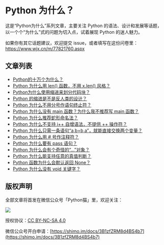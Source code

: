 # Python 为什么？

这是“Python为什么”系列文章，主要关注 Python 的语法、设计和发展等话题，以一个个“为什么”式的问题为切入点，试着展现 Python 的迷人魅力。

如果你有其它话题建议，欢迎提交 issue，或者填写在这份问卷里：https://www.wjx.cn/m/77821760.aspx 

## 文章列表

- [Python的十万个为什么？](https://github.com/chinesehuazhou/python-whydo/blob/master/zh_CN/0%E3%80%81Python%20%E7%9A%84%E5%8D%81%E4%B8%87%E4%B8%AA%E4%B8%BA%E4%BB%80%E4%B9%88%EF%BC%9F.md)
- [Python 为什么用 len() 函数，不用 x.len() 风格？](https://github.com/chinesehuazhou/python-whydo/blob/master/zh_CN/1%E3%80%81Python%20%E4%B8%BA%E4%BB%80%E4%B9%88%E7%94%A8%20len()%20%E5%87%BD%E6%95%B0%EF%BC%8C%E4%B8%8D%E7%94%A8%20x.len()%20%E9%A3%8E%E6%A0%BC%EF%BC%9F.md)
- [Python为什么使用缩进来划分代码块？](https://github.com/chinesehuazhou/python-whydo/blob/master/zh_CN/2%E3%80%81Python%20%E4%B8%BA%E4%BB%80%E4%B9%88%E4%BD%BF%E7%94%A8%E7%BC%A9%E8%BF%9B%E5%88%92%E5%88%86%E4%BB%A3%E7%A0%81%E5%9D%97%EF%BC%9F.md)
- [Python 的缩进是不是反人类的设计？](https://github.com/chinesehuazhou/python-whydo/blob/master/zh_CN/3%E3%80%81Python%20%E7%9A%84%E7%BC%A9%E8%BF%9B%E6%98%AF%E4%B8%8D%E6%98%AF%E5%8F%8D%E4%BA%BA%E7%B1%BB%E7%9A%84%E8%AE%BE%E8%AE%A1%EF%BC%9F.md)
- [Python 为什么不用分号作语句终止符？](https://github.com/chinesehuazhou/python-whydo/blob/master/zh_CN/4%E3%80%81Python%20%E4%B8%BA%E4%BB%80%E4%B9%88%E4%B8%8D%E8%A6%81%E6%B1%82%E7%94%A8%E5%88%86%E5%8F%B7%E4%BD%9C%E7%BB%88%E6%AD%A2%E7%AC%A6%EF%BC%9F.md)
- [Python 为什么没有 main 函数？为什么我不推荐写 main 函数？](https://github.com/chinesehuazhou/python-whydo/blob/master/zh_CN/5%E3%80%81Python%20%E4%B8%BA%E4%BB%80%E4%B9%88%E6%B2%A1%E6%9C%89%20main%20%E5%87%BD%E6%95%B0%EF%BC%9F.md)
- [Python 为什么推荐蛇形命名法？](https://github.com/chinesehuazhou/python-whydo/blob/master/zh_CN/6%E3%80%81Python%20%E4%B8%BA%E4%BB%80%E4%B9%88%E6%8E%A8%E8%8D%90%E8%9B%87%E5%BD%A2%E5%91%BD%E5%90%8D%E6%B3%95%EF%BC%9F.md)
- [Python 为什么不支持 i++ 自增语法，不提供 ++ 操作符？](https://github.com/chinesehuazhou/python-whydo/blob/master/zh_CN/7%E3%80%81Python%20%E4%B8%BA%E4%BB%80%E4%B9%88%E4%B8%8D%E6%94%AF%E6%8C%81%20i%2B%2B%20%E8%87%AA%E5%A2%9E%E8%AF%AD%E6%B3%95%EF%BC%8C%E4%B8%8D%E6%8F%90%E4%BE%9B%20%2B%2B%20%E6%93%8D%E4%BD%9C%E7%AC%A6%EF%BC%9F.md)
- [Python 为什么只需一条语句“a,b=b,a”，就能直接交换两个变量？](https://github.com/chinesehuazhou/python-whydo/blob/master/zh_CN/8%E3%80%81Python%20%E4%B8%BA%E4%BB%80%E4%B9%88%E5%8F%AF%E4%BB%A5%E7%94%A8%E2%80%9Ca%2Cb%3Db%2Ca%E2%80%9D%E6%9D%A5%E7%9B%B4%E6%8E%A5%E4%BA%A4%E6%8D%A2%E5%8F%98%E9%87%8F%E5%80%BC%EF%BC%9F.md)
- [Python 为什么用 # 号作注释符？](https://github.com/chinesehuazhou/python-whydo/blob/master/zh_CN/9%E3%80%81Python%20%E4%B8%BA%E4%BB%80%E4%B9%88%E7%94%A8%20%23%20%E5%8F%B7%E4%BD%9C%E6%B3%A8%E9%87%8A%E7%AC%A6%EF%BC%9F.md)
- [Python 为什么要有 pass 语句？](https://github.com/chinesehuazhou/python-whydo/blob/master/zh_CN/10%E3%80%81Python%20%E4%B8%BA%E4%BB%80%E4%B9%88%E8%A6%81%E6%9C%89%20pass%20%E8%AF%AD%E5%8F%A5%EF%BC%9F.md)
- [Python 为什么会有个奇怪的“...”对象？](https://github.com/chinesehuazhou/python-whydo/blob/master/zh_CN/11%E3%80%81Python%20%E4%B8%BA%E4%BB%80%E4%B9%88%E4%BC%9A%E6%9C%89%E4%B8%AA%E5%A5%87%E6%80%AA%E7%9A%84%E2%80%9C...%E2%80%9D%E5%AF%B9%E8%B1%A1%EF%BC%9F.md)
- [Python 为什么能支持任意的真值判断？](https://github.com/chinesehuazhou/python-whydo/blob/master/zh_CN/12%E3%80%81Python%20%E4%B8%BA%E4%BB%80%E4%B9%88%E8%83%BD%E6%94%AF%E6%8C%81%E4%BB%BB%E6%84%8F%E7%9A%84%E7%9C%9F%E5%80%BC%E5%88%A4%E6%96%AD%EF%BC%9F.md)
- [Python 函数为什么会默认返回 None？](https://github.com/chinesehuazhou/python-whydo/blob/master/zh_CN/13%E3%80%81Python%20%E5%87%BD%E6%95%B0%E4%B8%BA%E4%BB%80%E4%B9%88%E4%BC%9A%E9%BB%98%E8%AE%A4%E8%BF%94%E5%9B%9E%20None%EF%BC%9F.md) 
- [Python 为什么没有 void 关键字？](https://github.com/chinesehuazhou/python-whydo/blob/master/zh_CN/14%E3%80%81Python%20%E4%B8%BA%E4%BB%80%E4%B9%88%E6%B2%A1%E6%9C%89%20void%20%E5%85%B3%E9%94%AE%E5%AD%97%EF%BC%9F.md) 

## 版权声明

全部文章将首发在微信公众号「Python猫」里，欢迎关注：

![](http://ww1.sinaimg.cn/large/68b02e3bgy1gfffh3g28lj2076076q3e.jpg)

授权协议：[CC BY-NC-SA 4.0](https://creativecommons.org/licenses/by-nc-sa/4.0/)

微信公众号开白申请：[https://shimo.im/docs/3B1zfZRM8d4BS4b7](https://shimo.im/docs/3B1zfZRM8d4BS4b7)


